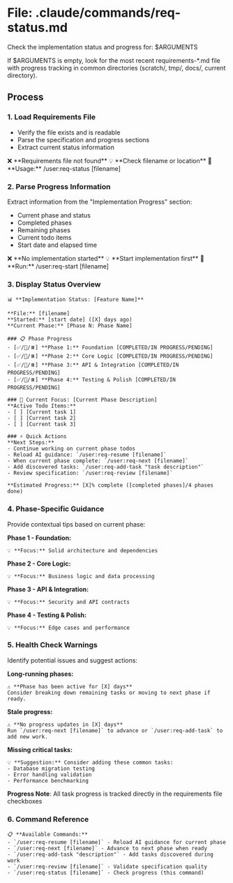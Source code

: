 # File: .claude/commands/req-status.md

Check the implementation status and progress for: $ARGUMENTS

If $ARGUMENTS is empty, look for the most recent requirements-*.md file with progress tracking in common directories (scratch/, tmp/, docs/, current directory).

## Process

### 1. Load Requirements File
- Verify the file exists and is readable
- Parse the specification and progress sections
- Extract current status information

<error-handling>
  <case condition="file-not-found">
    ❌ **Requirements file not found**
    💡 **Check filename or location**
    📝 **Usage:** /user:req-status [filename]
  </case>
</error-handling>

### 2. Parse Progress Information
Extract information from the "Implementation Progress" section:
- Current phase and status
- Completed phases
- Remaining phases
- Current todo items
- Start date and elapsed time

<error-handling>
  <case condition="no-progress-section">
    ❌ **No implementation started**
    💡 **Start implementation first**
    📝 **Run:** /user:req-start [filename]
  </case>
</error-handling>

### 3. Display Status Overview
```
📊 **Implementation Status: [Feature Name]**

**File:** [filename]
**Started:** [start date] ([X] days ago)
**Current Phase:** [Phase N: Phase Name]

### 📋 Phase Progress
- [✅/🔄/⏸️] **Phase 1:** Foundation [COMPLETED/IN PROGRESS/PENDING]
- [✅/🔄/⏸️] **Phase 2:** Core Logic [COMPLETED/IN PROGRESS/PENDING]  
- [✅/🔄/⏸️] **Phase 3:** API & Integration [COMPLETED/IN PROGRESS/PENDING]
- [✅/🔄/⏸️] **Phase 4:** Testing & Polish [COMPLETED/IN PROGRESS/PENDING]

### 🎯 Current Focus: [Current Phase Description]
**Active Todo Items:**
- [ ] [Current task 1]
- [ ] [Current task 2]
- [ ] [Current task 3]

### ⚡ Quick Actions
**Next Steps:**
- Continue working on current phase todos
- Reload AI guidance: `/user:req-resume [filename]`
- When current phase complete: `/user:req-next [filename]`
- Add discovered tasks: `/user:req-add-task "task description"`
- Review specification: `/user:req-review [filename]`

**Estimated Progress:** [X]% complete ([completed phases]/4 phases done)
```

### 4. Phase-Specific Guidance
Provide contextual tips based on current phase:

**Phase 1 - Foundation:**
```
💡 **Focus:** Solid architecture and dependencies
```

**Phase 2 - Core Logic:**
```
💡 **Focus:** Business logic and data processing
```

**Phase 3 - API & Integration:**
```
💡 **Focus:** Security and API contracts
```

**Phase 4 - Testing & Polish:**
```
💡 **Focus:** Edge cases and performance
```

### 5. Health Check Warnings
Identify potential issues and suggest actions:

**Long-running phases:**
```
⚠️ **Phase has been active for [X] days**
Consider breaking down remaining tasks or moving to next phase if ready.
```

**Stale progress:**
```
⚠️ **No progress updates in [X] days**
Run `/user:req-next [filename]` to advance or `/user:req-add-task` to add new work.
```

**Missing critical tasks:**
```
💡 **Suggestion:** Consider adding these common tasks:
- Database migration testing
- Error handling validation  
- Performance benchmarking
```

**Progress Note**: All task progress is tracked directly in the requirements file checkboxes

### 6. Command Reference
```
📋 **Available Commands:**
- `/user:req-resume [filename]` - Reload AI guidance for current phase
- `/user:req-next [filename]` - Advance to next phase when ready
- `/user:req-add-task "description"` - Add tasks discovered during work
- `/user:req-review [filename]` - Validate specification quality
- `/user:req-status [filename]` - Check progress (this command)
```